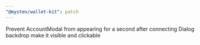 ```yaml
---
"@mysten/wallet-kit": patch
---
```


Prevent AccountModal from appearing for a second after connecting
Dialog backdrop make it visible and clickable
